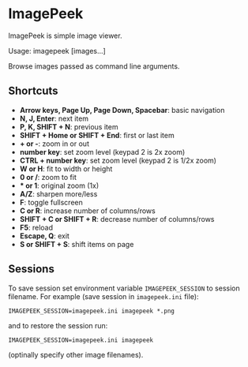 ImagePeek
=========

ImagePeek is simple image viewer.

Usage: imagepeek [images...]

Browse images passed as command line arguments.

Shortcuts
---------

* **Arrow keys, Page Up, Page Down, Spacebar**: basic navigation
* **N, J, Enter**: next item
* **P, K, SHIFT + N**: previous item
* **SHIFT + Home or SHIFT + End**: first or last item
* **\+ or -**: zoom in or out
* **number key**: set zoom level (keypad 2 is 2x zoom)
* **CTRL + number key**: set zoom level (keypad 2 is 1/2x zoom)
* **W or H**: fit to width or height
* **0 or /**: zoom to fit
* **\* or 1**: original zoom (1x)
* **A/Z**: sharpen more/less
* **F**: toggle fullscreen
* **C or R**: increase number of columns/rows
* **SHIFT + C or SHIFT + R**: decrease number of columns/rows
* **F5**: reload
* **Escape, Q**: exit
* **S or SHIFT + S**: shift items on page

Sessions
--------

To save session set environment variable `IMAGEPEEK_SESSION` to session filename.
For example (save session in `imagepeek.ini` file):

    IMAGEPEEK_SESSION=imagepeek.ini imagepeek *.png

and to restore the session run:

    IMAGEPEEK_SESSION=imagepeek.ini imagepeek

(optinally specify other image filenames).

